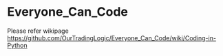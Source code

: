 # Everyone_Can_Code
Please refer wikipage
https://github.com/OurTradingLogic/Everyone_Can_Code/wiki/Coding-in-Python
